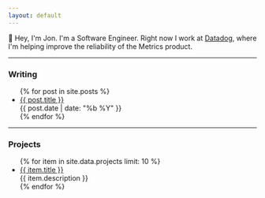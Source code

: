 ```yaml
---
layout: default
---
```


<p class="my-6 home-intro">👋 Hey, I'm Jon. I'm a Software Engineer. Right now I work at <a href="https://datadoghq.com" class="text-indigo-600 hover:underline">Datadog</a>, where I'm helping improve the reliability of the Metrics product.</p>

<hr class="my-6">

<h3 class="mb-3 font-serif text-xl">Writing</h3>

<ul>
  {% for post in site.posts %}
    <li class="flex justify-between items-center my-3" data-class="sm:mb-6">
      <a class="text-indigo-600" href="{{ post.url }}">{{ post.title }}</a>
      <div class="tabular-nums text-slate-600 text-sm">{{ post.date | date: "%b %Y" }}</div>
    </li>
  {% endfor %}
</ul>
 
<hr class="my-6">

<h3 class="mb-3 font-serif text-xl">Projects</h3>

<ul>
  {% for item in site.data.projects limit: 10 %}
    <li class="flex justify-between items-center my-3 flex-wrap sm:flex-nowrap">
      <a class="text-indigo-600 basis-full sm:basis-auto hover:underline" href="{{ item.link }}">{{ item.title }}</a>
      <div class="text-sm text-slate-600">{{ item.description }}</div>
    </li>
  {% endfor %}
</ul>